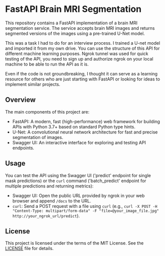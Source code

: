 # FastAPI Brain MRI Segmentation

This repository contains a FastAPI implementation of a brain MRI segmentation service. The service accepts brain MRI images and returns segmented versions of the images using a pre-trained U-Net model.

This was a task I had to do for an interview process. I trained a U-net model and imported it from my own drive. You can use the structure of this API for different machine learning purposes. Ngrok tunnel was used for quick testing of the API, you need to sign up and authorize ngrok on your local machine to be able to run the API as it is.

Even if the code is not groundbreaking, I thought it can serve as a learning resource for others who are just starting with FastAPI or looking for ideas to implement similar projects.

## Overview

The main components of this project are:

- FastAPI: A modern, fast (high-performance) web framework for building APIs with Python 3.7+ based on standard Python type hints.
- U-Net: A convolutional neural network architecture for fast and precise segmentation of images.
- Swagger UI: An interactive interface for exploring and testing API endpoints.

## Usage

You can test the API using the Swagger UI ('predict' endpoint for single mask predictions) or the `curl` command ('batch_predict' endpoint for multiple predictions and returning metrics):

- Swagger UI: Open the public URL provided by ngrok in your web browser and append `/docs` to the URL.
- `curl`: Send a POST request with a file using `curl` (e.g., `curl -X POST -H "Content-Type: multipart/form-data" -F "file=@your_image_file.jpg" http://your_ngrok_url/predict`).

## License

This project is licensed under the terms of the MIT License. See the [LICENSE](LICENSE) file for details.
